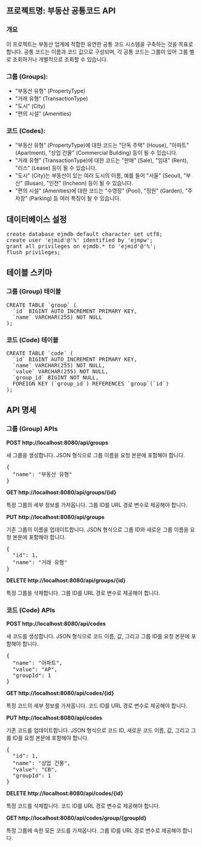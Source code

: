 <h2>프로젝트명: 부동산 공통코드 API</h2>

<h3>개요</h3>
<p>이 프로젝트는 부동산 업계에 적합한 유연한 공통 코드 시스템을 구축하는 것을 목표로 합니다. 공통 코드는 이름과 코드 값으로 구성되며, 각 공통 코드는 그룹이 있어 그룹 별로 조회하거나 개별적으로 조회할 수 있습니다.</p>

<h3>그룹 (Groups):</h3>
<ul>
<li>"부동산 유형" (PropertyType)</li>
<li>"거래 유형" (TransactionType)</li>
<li>"도시" (City)</li>
<li>"편의 시설" (Amenities)</li>
</ul>

<h3>코드 (Codes):</h3>
<ul>
<li>"부동산 유형" (PropertyType)에 대한 코드는 "단독 주택" (House), "아파트" (Apartment), "상업 건물" (Commercial Building) 등이 될 수 있습니다.</li>
<li>"거래 유형" (TransactionType)에 대한 코드는 "판매" (Sale), "임대" (Rent), "리스" (Lease) 등이 될 수 있습니다.</li>
<li>"도시" (City)는 부동산이 있는 여러 도시의 이름, 예를 들어 "서울" (Seoul), "부산" (Busan), "인천" (Incheon) 등이 될 수 있습니다.</li>
<li>"편의 시설" (Amenities)에 대한 코드는 "수영장" (Pool), "정원" (Garden), "주차장" (Parking) 등 여러 특징이 될 수 있습니다.</li>
</ul>

<h2>데이터베이스 설정</h2>
<pre>
create database ejmdb default character set utf8;
create user 'ejmid'@'%' identified by 'ejmpw';
grant all privileges on ejmdb.* to 'ejmid'@'%';
flush privileges;
</pre>

<h2>테이블 스키마</h2>
<h3>그룹 (Group) 테이블</h3>
<pre>
CREATE TABLE `group` (
  `id` BIGINT AUTO_INCREMENT PRIMARY KEY,
  `name` VARCHAR(255) NOT NULL
);
</pre>

<h3>코드 (Code) 테이블</h3>
<pre>
CREATE TABLE `code` (
  `id` BIGINT AUTO_INCREMENT PRIMARY KEY,
  `name` VARCHAR(255) NOT NULL,
  `value` VARCHAR(255) NOT NULL,
  `group_id` BIGINT NOT NULL,
  FOREIGN KEY (`group_id`) REFERENCES `group`(`id`)
);
</pre>

<h2>API 명세</h2>

<h3>그룹 (Group) APIs</h3>

<b>POST http://localhost:8080/api/groups</b> 
<p>새 그룹을 생성합니다. JSON 형식으로 그룹 이름을 요청 본문에 포함해야 합니다.</p>
<pre>
{
  "name": "부동산 유형"
}
</pre>

<b>GET http://localhost:8080/api/groups/{id}</b>
<p>특정 그룹의 세부 정보를 가져옵니다. 그룹 ID를 URL 경로 변수로 제공해야 합니다.</p>

<b>PUT http://localhost:8080/api/groups</b>
<p>기존 그룹의 이름을 업데이트합니다. JSON 형식으로 그룹 ID와 새로운 그룹 이름을 요청 본문에 포함해야 합니다.</p>
<pre>
{
  "id": 1,
  "name": "거래 유형"
}
</pre>

<b>DELETE http://localhost:8080/api/groups/{id}</b>
<p>특정 그룹을 삭제합니다. 그룹 ID를 URL 경로 변수로 제공해야 합니다.</p>

<h3>코드 (Code) APIs</h3>

<b>POST http://localhost:8080/api/codes</b>
<p>새 코드를 생성합니다. JSON 형식으로 코드 이름, 값, 그리고 그룹 ID를 요청 본문에 포함해야 합니다.</p>
<pre>
{
  "name": "아파트",
  "value": "AP",
  "groupId": 1
}
</pre>

<b>GET http://localhost:8080/api/codes/{id}</b>
<p>특정 코드의 세부 정보를 가져옵니다. 코드 ID를 URL 경로 변수로 제공해야 합니다.</p>

<b>PUT http://localhost:8080/api/codes</b>
<p>기존 코드를 업데이트합니다. JSON 형식으로 코드 ID, 새로운 코드 이름, 값, 그리고 그룹 ID를 요청 본문에 포함해야 합니다.</p>
<pre>
{
  "id": 1,
  "name": "상업 건물",
  "value": "CB",
  "groupId": 1
}
</pre>

<b>DELETE http://localhost:8080/api/codes/{id}</b>
<p>특정 코드를 삭제합니다. 코드 ID를 URL 경로 변수로 제공해야 합니다.</p>

<b>GET http://localhost:8080/api/codes/group/{groupId}</b>
<p>특정 그룹에 속한 모든 코드를 가져옵니다. 그룹 ID를 URL 경로 변수로 제공해야 합니다.</p>


